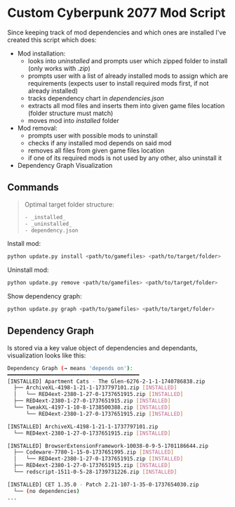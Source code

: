 # Custom Cyberpunk 2077 Mod Script

Since keeping track of mod dependencies and which ones are installed I've created this script which does:
- Mod installation:
  - looks into _uninstalled_ and prompts user which zipped folder to install (only works with *.zip*)
  - prompts user with a list of already installed mods to assign which are requirements (expects user to install required mods first, if not already installed)
  - tracks dependency chart in *dependencies.json*
  - extracts all mod files and inserts them into given game files location (folder structure must match)
  - moves mod into _installed_ folder 
- Mod removal:
  - prompts user with possible mods to uninstall
  - checks if any installed mod depends on said mod
  - removes all files from given game files location
  - if one of its required mods is not used by any other, also uninstall it
- Dependency Graph Visualization

## Commands

> Optimal target folder structure:
>  ```sh
>  - _installed_
>  - _uninstalled_
>  - dependency.json
>  ```

Install mod:
```sh
python update.py install <path/to/gamefiles> <path/to/target/folder>
```

Uninstall mod:
```sh
python update.py remove <path/to/gamefiles> <path/to/target/folder>
```

Show dependency graph:
```sh
python update.py graph <path/to/gamefiles> <path/to/target/folder>
```

## Dependency Graph

Is stored via a key value object of dependencies and dependants, visualization looks like this:

```sh
Dependency Graph (→ means 'depends on'):
━━━━━━━━━━━━━━━━━━━━━━━━━━━━━━━━━━━━━━━━━━
[INSTALLED] Apartment Cats - The Glen-6276-2-1-1-1740786838.zip
  ├── ArchiveXL-4198-1-21-1-1737797101.zip [INSTALLED]
  │   └── RED4ext-2380-1-27-0-1737651915.zip [INSTALLED]
  ├── RED4ext-2380-1-27-0-1737651915.zip [INSTALLED]
  └── TweakXL-4197-1-10-8-1738500388.zip [INSTALLED]
      └── RED4ext-2380-1-27-0-1737651915.zip [INSTALLED]

[INSTALLED] ArchiveXL-4198-1-21-1-1737797101.zip
  └── RED4ext-2380-1-27-0-1737651915.zip [INSTALLED]

[INSTALLED] BrowserExtensionFramework-10038-0-9-5-1701186644.zip
  ├── Codeware-7780-1-15-0-1737651995.zip [INSTALLED]
  │   └── RED4ext-2380-1-27-0-1737651915.zip [INSTALLED]
  ├── RED4ext-2380-1-27-0-1737651915.zip [INSTALLED]
  └── redscript-1511-0-5-28-1739731226.zip [INSTALLED]

[INSTALLED] CET 1.35.0 - Patch 2.21-107-1-35-0-1737654030.zip
  └── (no dependencies)
...
```
